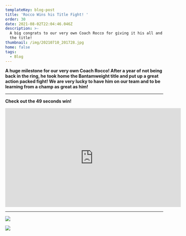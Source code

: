 ```yaml
---
templateKey: blog-post
title: 'Rocco Wins his Title Fight! '
order: 30
date: 2021-08-02T22:04:46.046Z
description: >-
  A big congrats to our very own Coach Rocco for giving it his all and winning
  the title!
thumbnail: /img/20210710_201728.jpg
home: false
tags:
  - Blog
---
```

**A huge milestone for our very own Coach Rocco! After a year of not being back in the ring, he took home the Bantamweight title and put up a great action packed fight! We are very lucky to have him on our team and to be learning from a champ as great as him!**  

- - -

**Check out the 49 seconds win!**

<iframe width="560" height="315" src="https://www.youtube.com/embed/sHcTFgZ7iHs" title="YouTube video player" frameborder="0" allow="accelerometer; autoplay; clipboard-write; encrypted-media; gyroscope; picture-in-picture" allowfullscreen></iframe>

- - -

![](/img/img_7356.jpg)

![](/img/img_7357.jpg)
